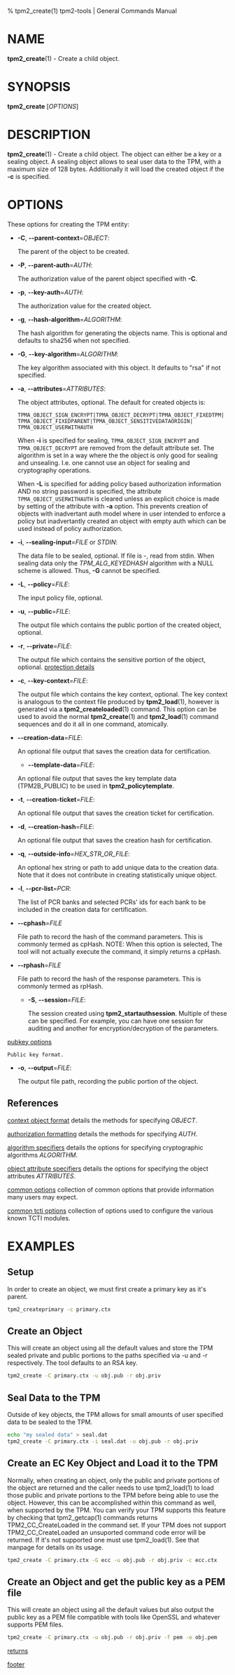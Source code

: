 % tpm2_create(1) tpm2-tools | General Commands Manual

# NAME

**tpm2_create**(1) - Create a child object.

# SYNOPSIS

**tpm2_create** [*OPTIONS*]

# DESCRIPTION

**tpm2_create**(1) - Create a child object. The object can either be a key or
a sealing object. A sealing object allows to seal user data to the TPM, with a
maximum size of 128 bytes. Additionally it will load the created object if the
**-c** is specified.

# OPTIONS

These options for creating the TPM entity:

  * **-C**, **\--parent-context**=_OBJECT_:

    The parent of the object to be created.

  * **-P**, **\--parent-auth**=_AUTH_:

    The authorization value of the parent object specified with **-C**.

  * **-p**, **\--key-auth**=_AUTH_:

    The authorization value for the created object.

  * **-g**, **\--hash-algorithm**=_ALGORITHM_:

    The hash algorithm for generating the objects name. This is optional
    and defaults to sha256 when not specified.

  * **-G**, **\--key-algorithm**=_ALGORITHM_:

    The key algorithm associated with this object. It defaults to "rsa" if not
    specified.

  * **-a**, **\--attributes**=_ATTRIBUTES_:

    The object attributes, optional. The default for created objects is:

    `TPMA_OBJECT_SIGN_ENCRYPT|TPMA_OBJECT_DECRYPT|TPMA_OBJECT_FIXEDTPM|
     TPMA_OBJECT_FIXEDPARENT|TPMA_OBJECT_SENSITIVEDATAORIGIN|
     TPMA_OBJECT_USERWITHAUTH`

    When **-i** is specified for sealing, `TPMA_OBJECT_SIGN_ENCRYPT` and
    `TPMA_OBJECT_DECRYPT` are removed from the default attribute set.
    The algorithm is set in a way where the the object is only good for sealing
    and unsealing. I.e. one cannot use an object for sealing and cryptography
    operations.

    When **-L** is specified for adding policy based authorization information
    AND no string password is specified, the  attribute `TPMA_OBJECT_USERWITHAUTH`
    is cleared unless an explicit choice is made by setting of the attribute
    with **-a** option. This prevents creation of objects with inadvertant auth
    model where in user intended to enforce a policy but inadvertantly created
    an object with empty auth which can be used instead of policy authorization.

  * **-i**, **\--sealing-input**=_FILE_ or _STDIN_:

    The data file to be sealed, optional. If file is -, read from stdin.
    When sealing data only the _TPM\_ALG\_KEYEDHASH_ algorithm with a NULL
    scheme is allowed. Thus, **-G** cannot be specified.

  * **-L**, **\--policy**=_FILE_:

    The input policy file, optional.

  * **-u**, **\--public**=_FILE_:

    The output file which contains the public portion of the created object,
    optional.

  * **-r**, **\--private**=_FILE_:

    The output file which contains the sensitive portion of the object,
    optional.
    [protection details](common/protection-details.md)


  * **-c**, **\--key-context**=_FILE_:

    The output file which contains the key context, optional. The key context is
    analogous to the context file produced by **tpm2_load**(1), however is
    generated via a **tpm2_createloaded**(1) command. This option can be used to
    avoid the normal **tpm2_create**(1) and **tpm2_load**(1) command sequences
    and do it all in one command, atomically.

  * **\--creation-data**=_FILE_:

    An optional file output that saves the creation data for certification.

    * **\--template-data**=_FILE_:

    An optional file output that saves the key template data (TPM2B_PUBLIC) to
    be used in **tpm2_policytemplate**.

  * **-t**, **\--creation-ticket**=_FILE_:

    An optional file output that saves the creation ticket for certification.

  * **-d**, **\--creation-hash**=_FILE_:

    An optional file output that saves the creation hash for certification.

  * **-q**, **\--outside-info**=_HEX\_STR\_OR\_FILE_:

    An optional hex string or path to add unique data to the creation data.
    Note that it does not contribute in creating statistically unique object.

  * **-l**, **\--pcr-list**=_PCR_:

    The list of PCR banks and selected PCRs' ids for each bank to be included in
    the creation data for certification.

  * **\--cphash**=_FILE_

    File path to record the hash of the command parameters. This is commonly
    termed as cpHash. NOTE: When this option is selected, The tool will not
    actually execute the command, it simply returns a cpHash.

* **\--rphash**=_FILE_

     File path to record the hash of the response parameters. This is commonly
     termed as rpHash.

  * **-S**, **\--session**=_FILE_:

    The session created using **tpm2_startauthsession**. Multiple of these can
    be specified. For example, you can have one session for auditing and another
    for encryption/decryption of the parameters.

[pubkey options](common/pubkey.md)

    Public key format.

  * **-o**, **\--output**=_FILE_:

    The output file path, recording the public portion of the object.

## References

[context object format](common/ctxobj.md) details the methods for specifying
_OBJECT_.

[authorization formatting](common/authorizations.md) details the methods for
specifying _AUTH_.

[algorithm specifiers](common/alg.md) details the options for specifying
cryptographic algorithms _ALGORITHM_.

[object attribute specifiers](common/obj-attrs.md) details the options for
specifying the object attributes _ATTRIBUTES_.

[common options](common/options.md) collection of common options that provide
information many users may expect.

[common tcti options](common/tcti.md) collection of options used to configure
the various known TCTI modules.

# EXAMPLES

## Setup

In order to create an object, we must first create a primary key as it's parent.
```bash
tpm2_createprimary -c primary.ctx
```

## Create an Object

This will create an object using all the default values and store the TPM sealed
private and public portions to the paths specified via -u and -r respectively.
The tool defaults to an RSA key.

```bash
tpm2_create -C primary.ctx -u obj.pub -r obj.priv
```

## Seal Data to the TPM

Outside of key objects, the TPM allows for small amounts of user specified data
to be sealed to the TPM.

```bash
echo "my sealed data" > seal.dat
tpm2_create -C primary.ctx -i seal.dat -u obj.pub -r obj.priv
```

## Create an EC Key Object and Load it to the TPM

Normally, when creating an object, only the public and private portions of the
object are returned and the caller needs to use tpm2\_load(1) to load those
public and private portions to the TPM before being able to use the object.
However, this can be accomplished within this command as well, when supported
by the TPM. You can verify your TPM supports this feature by checking
that tpm2\_getcap(1) commands returns TPM2\_CC\_CreateLoaded in the command set.
If your TPM does not support TPM2\_CC\_CreateLoaded an unsuported command code
error will be returned. If it's not supported one must use tpm2\_load(1). See
that manpage for details on its usage.

```bash
tpm2_create -C primary.ctx -G ecc -u obj.pub -r obj.priv -c ecc.ctx
```

## Create an Object and get the public key as a PEM file

This will create an object using all the default values but also output the
public key as a PEM file compatible with tools like OpenSSL and whatever supports
PEM files.

```bash
tpm2_create -C primary.ctx -u obj.pub -r obj.priv -f pem -o obj.pem
```

[returns](common/returns.md)

[footer](common/footer.md)
